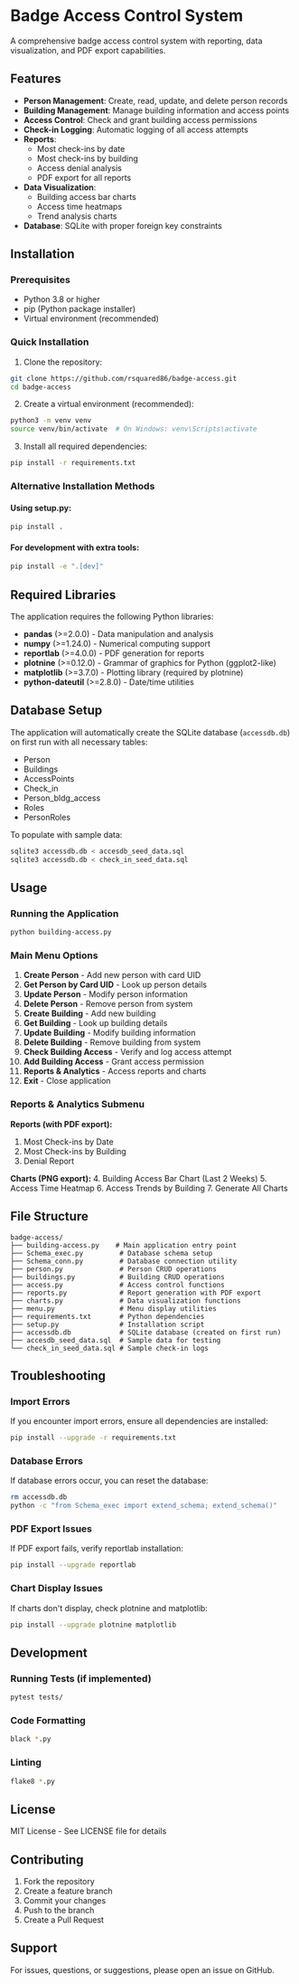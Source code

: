 # Badge Access Control System

A comprehensive badge access control system with reporting, data visualization, and PDF export capabilities.

## Features

- **Person Management**: Create, read, update, and delete person records
- **Building Management**: Manage building information and access points
- **Access Control**: Check and grant building access permissions
- **Check-in Logging**: Automatic logging of all access attempts
- **Reports**: 
  - Most check-ins by date
  - Most check-ins by building
  - Access denial analysis
  - PDF export for all reports
- **Data Visualization**:
  - Building access bar charts
  - Access time heatmaps
  - Trend analysis charts
- **Database**: SQLite with proper foreign key constraints

## Installation

### Prerequisites

- Python 3.8 or higher
- pip (Python package installer)
- Virtual environment (recommended)

### Quick Installation

1. Clone the repository:
```bash
git clone https://github.com/rsquared86/badge-access.git
cd badge-access
```

2. Create a virtual environment (recommended):
```bash
python3 -m venv venv
source venv/bin/activate  # On Windows: venv\Scripts\activate
```

3. Install all required dependencies:
```bash
pip install -r requirements.txt
```

### Alternative Installation Methods

#### Using setup.py:
```bash
pip install .
```

#### For development with extra tools:
```bash
pip install -e ".[dev]"
```

## Required Libraries

The application requires the following Python libraries:

- **pandas** (>=2.0.0) - Data manipulation and analysis
- **numpy** (>=1.24.0) - Numerical computing support
- **reportlab** (>=4.0.0) - PDF generation for reports
- **plotnine** (>=0.12.0) - Grammar of graphics for Python (ggplot2-like)
- **matplotlib** (>=3.7.0) - Plotting library (required by plotnine)
- **python-dateutil** (>=2.8.0) - Date/time utilities

## Database Setup

The application will automatically create the SQLite database (`accessdb.db`) on first run with all necessary tables:

- Person
- Buildings
- AccessPoints
- Check_in
- Person_bldg_access
- Roles
- PersonRoles

To populate with sample data:
```bash
sqlite3 accessdb.db < accesdb_seed_data.sql
sqlite3 accessdb.db < check_in_seed_data.sql
```

## Usage

### Running the Application

```bash
python building-access.py
```

### Main Menu Options

1. **Create Person** - Add new person with card UID
2. **Get Person by Card UID** - Look up person details
3. **Update Person** - Modify person information
4. **Delete Person** - Remove person from system
5. **Create Building** - Add new building
6. **Get Building** - Look up building details
7. **Update Building** - Modify building information
8. **Delete Building** - Remove building from system
9. **Check Building Access** - Verify and log access attempt
10. **Add Building Access** - Grant access permission
11. **Reports & Analytics** - Access reports and charts
12. **Exit** - Close application

### Reports & Analytics Submenu

**Reports (with PDF export):**
1. Most Check-ins by Date
2. Most Check-ins by Building
3. Denial Report

**Charts (PNG export):**
4. Building Access Bar Chart (Last 2 Weeks)
5. Access Time Heatmap
6. Access Trends by Building
7. Generate All Charts

## File Structure

```
badge-access/
├── building-access.py    # Main application entry point
├── Schema_exec.py         # Database schema setup
├── Schema_conn.py         # Database connection utility
├── person.py              # Person CRUD operations
├── buildings.py           # Building CRUD operations
├── access.py              # Access control functions
├── reports.py             # Report generation with PDF export
├── charts.py              # Data visualization functions
├── menu.py                # Menu display utilities
├── requirements.txt       # Python dependencies
├── setup.py               # Installation script
├── accessdb.db            # SQLite database (created on first run)
├── accesdb_seed_data.sql  # Sample data for testing
└── check_in_seed_data.sql # Sample check-in logs
```

## Troubleshooting

### Import Errors

If you encounter import errors, ensure all dependencies are installed:
```bash
pip install --upgrade -r requirements.txt
```

### Database Errors

If database errors occur, you can reset the database:
```bash
rm accessdb.db
python -c "from Schema_exec import extend_schema; extend_schema()"
```

### PDF Export Issues

If PDF export fails, verify reportlab installation:
```bash
pip install --upgrade reportlab
```

### Chart Display Issues

If charts don't display, check plotnine and matplotlib:
```bash
pip install --upgrade plotnine matplotlib
```

## Development

### Running Tests (if implemented)
```bash
pytest tests/
```

### Code Formatting
```bash
black *.py
```

### Linting
```bash
flake8 *.py
```

## License

MIT License - See LICENSE file for details

## Contributing

1. Fork the repository
2. Create a feature branch
3. Commit your changes
4. Push to the branch
5. Create a Pull Request

## Support

For issues, questions, or suggestions, please open an issue on GitHub.